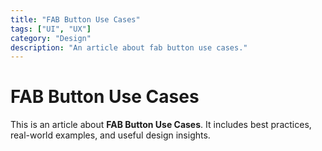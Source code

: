 ```yaml
---
title: "FAB Button Use Cases"
tags: ["UI", "UX"]
category: "Design"
description: "An article about fab button use cases."
---
```


# FAB Button Use Cases

This is an article about **FAB Button Use Cases**. It includes best practices, real-world examples, and useful design insights.
